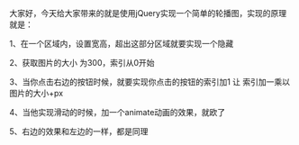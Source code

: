 大家好，今天给大家带来的就是使用jQuery实现一个简单的轮播图，实现的原理就是：

1、在一个区域内，设置宽高，超出这部分区域就要实现一个隐藏

2、获取图片的大小 为300，索引从0开始

3、当你点击右边的按钮时候，就要实现你点击的按钮的索引加1 让 索引加一乘以图片的大小+px

4、当他实现滑动的时候，加一个animate动画的效果，就欧了

5、右边的效果和左边的一样，都是同理
